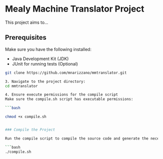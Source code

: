 # Mealy Machine Translator Project

This project aims to...

## Prerequisites

Make sure you have the following installed:

- Java Development Kit (JDK)
- JUnit for running tests (Optional)


```bash
git clone https://github.com/mnarizzano/mmtranslator.git

3. Navigate to the project directory:
cd mmtranslator

4. Ensure execute permissions for the compile script
Make sure the compile.sh script has executable permissions:

```bash

chmod +x compile.sh


### Compile the Project

Run the compile script to compile the source code and generate the necessary artifacts.

```bash
./compile.sh
